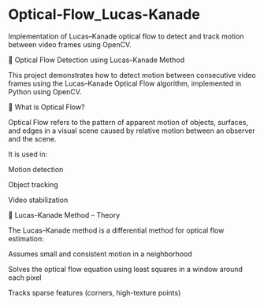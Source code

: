 

# Optical-Flow_Lucas-Kanade
Implementation of Lucas–Kanade optical flow to detect and track motion between video frames using OpenCV.

🎥 Optical Flow Detection using Lucas–Kanade Method


This project demonstrates how to detect motion between consecutive video frames using the Lucas–Kanade Optical Flow algorithm, implemented in Python using OpenCV.


🧠 What is Optical Flow?

Optical Flow refers to the pattern of apparent motion of objects, surfaces, and edges in a visual scene caused by relative motion between an observer and the scene.

It is used in:

Motion detection

Object tracking

Video stabilization


📌 Lucas–Kanade Method – Theory

The Lucas–Kanade method is a differential method for optical flow estimation:

Assumes small and consistent motion in a neighborhood

Solves the optical flow equation using least squares in a window around each pixel

Tracks sparse features (corners, high-texture points)






